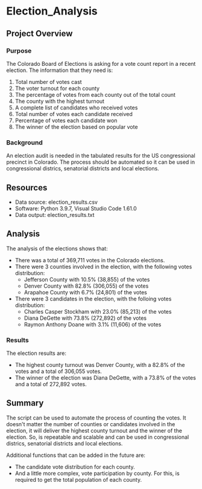 # Election_Analysis
## Project Overview

### Purpose
The Colorado Board of Elections is asking for a vote count report in a recent election. The information that they need is:

1. Total number of votes cast
2. The voter turnout for each county
3. The percentage of votes from each county out of the total count
4. The county with the highest turnout
5. A complete list of candidates who received votes
6. Total number of votes each candidate received
7. Percentage of votes each candidate won 
8. The winner of the election based on popular vote 


### Background
An election audit is needed in the tabulated results for the US congressional precinct in Colorado. The process should be automated so it can be used in congressional districs, senatorial districts and local elections.

## Resources
- Data source: election_results.csv
- Software: Python 3.9.7, Visual Studio Code 1.61.0
- Data output: election_results.txt 

## Analysis
The analysis of the elections shows that:
- There was a total of 369,711 votes in the Colorado elections. 
- There were 3 counties involved in the election, with the following votes distribution:
  - Jefferson County with 10.5% (38,855) of the votes
  - Denver County with 82.8% (306,055) of the votes
  - Arapahoe County with 6.7% (24,801) of the votes
- There were 3 candidates in the election, with the folloing votes distribution:
  - Charles Casper Stockham with 23.0% (85,213) of the votes
  - Diana DeGette with 73.8% (272,892) of the votes
  - Raymon Anthony Doane with 3.1% (11,606) of the votes
 
 ### Results
 The election results are:
 - The highest county turnout was Denver County, with a 82.8% of the votes and a total of 306,055 votes.
 - The winner of the election was Diana DeGette, with a 73.8% of the votes and a total of 272,892 votes.

## Summary
The script can be used to automate the process of counting the votes. It doesn't matter the number of counties or candidates involved in the election, it will deliver the highest county turnout and the winner of the election. So, is repeatable and scalable and can be used in congressional districs, senatorial districts and local elections.

Additional functions that can be added in the future are:
- The candidate vote distribution for each county. 
- And a little more complex, vote participation by county. For this, is required to get the total population of each county. 

